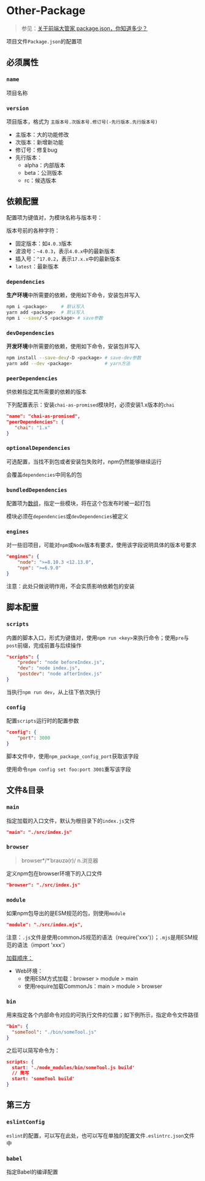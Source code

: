 # Other-Package

> 参见：[关于前端大管家 package.json，你知道多少？](https://juejin.cn/post/7023539063424548872#heading-13)

项目文件`Package.json`的配置项

## 必须属性

### `name`

项目名称

### `version`

项目版本，格式为 `主版本号.次版本号.修订号(-先行版本.先行版本号)`

+ 主版本：大的功能修改
+ 次版本：新增新功能
+ 修订号：修复bug
+ 先行版本：
  + alpha：内部版本
  + beta：公测版本
  + rc：候选版本

## 依赖配置

配置项为键值对，为模块名称与版本号：

版本号前的各种字符：

+ 固定版本：如`4.0.3`版本
+ 波浪号：`~4.0.3`，表示`4.0.x`中的最新版本
+ 插入号：`^17.0.2`，表示`17.x.x`中的最新版本
+ `latest`：最新版本

### `dependencies`

**生产环境**中所需要的依赖，使用如下命令，安装包并写入

```bash
npm i <package>		# 默认写入
yarn add <package>	# 默认写入
npm i --save/-S <package> # save参数
```

### `devDependencies`

**开发环境**中所需要的依赖，使用如下命令，安装包并写入

```bash
npm install --save-dev/-D <package> # save-dev参数
yarn add --dev <package>			# yarn方法
```

### `peerDependencies`

供依赖指定其所需要的依赖的版本

下列配置表示：安装`chai-as-promised`模块时，必须安装1.x版本的`chai`

```json
"name": "chai-as-promised",
"peerDependencies": {
   "chai": "1.x"
}
```

### `optionalDependencies`

可选配置，当找不到包或者安装包失败时，npm仍然能够继续运行

会覆盖`dependencies`中同名的包

### `bundledDependencies`

配置项为<u>数组</u>，指定一些模块，将在这个包发布时被一起打包

模块必须在`dependencies`或`devDependencies`被定义

### `engines`

对一些旧项目，可能对`npm`或`Node`版本有要求，使用该字段说明具体的版本号要求

```json
"engines": {
	"node": ">=8.10.3 <12.13.0",
 	"npm": ">=6.9.0"
}
```

注意：此处只做说明作用，不会实质影响依赖包的安装

## 脚本配置

### `scripts`

内置的脚本入口，形式为键值对，使用`npm run <key>`来执行命令；使用`pre`与`post`前缀，完成前置与后续操作

```json
"scripts": {
    "predev": "node beforeIndex.js",
	"dev": "node index.js",
  	"postdev": "node afterIndex.js"
}
```

当执行`npm run dev`，从上往下依次执行

### `config`

配置`scripts`运行时的配置参数

```json
"config": {
	"port": 3000
}
```

脚本文件中，使用`npm_package_config_port`获取该字段

使用命令`npm config set foo:port 3001`重写该字段

## 文件&目录

### `main`

指定加载的入口文件，默认为根目录下的`index.js`文件

```json
"main": "./src/index.js"
```

### `browser`

> browser*/*ˈbraʊzə(r)/ n.浏览器

定义npm包在browser环境下的入口文件

```json
"browser": "./src/index.js"
```

### `module`

如果npm包导出的是ESM规范的包，则使用`module`

```json
"module": "./src/index.mjs",
```

注意：`.js`文件是使用commonJS规范的语法（require('xxx')）；`.mjs`是用ESM规范的语法（import 'xxx'）

<u>加载顺序：</u>

+ Web环境：
  + 使用ESM方式加载：browser > module > main
  + 使用require加载CommonJs：main > module > browser

### `bin`

用来指定各个内部命令对应的可执行文件的位置；如下例所示，指定命令文件路径

```json
"bin": {
  "someTool": "./bin/someTool.js"
}
```

之后可以简写命令为：

```json
scripts: {  
  start: './node_modules/bin/someTool.js build'
  // 简写
  start: 'someTool build'
}
```

## 第三方

### `eslintConfig`

`eslint`的配置，可以写在此处，也可以写在单独的配置文件`.eslintrc.json`文件中

### `babel`

指定Babel的编译配置